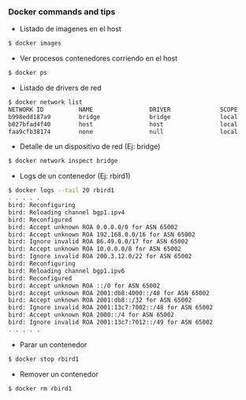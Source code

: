 ### Docker commands and tips
- Listado de imagenes en el host
```sh
$ docker images
```
- Ver procesos contenedores corriendo en el host
```sh
$ docker ps
```
- Listado de drivers de red
```sh
$ docker network list
NETWORK ID          NAME                DRIVER              SCOPE
b998edd187a9        bridge              bridge              local
b027bfad4f40        host                host                local
faa9cfb38174        none                null                local
```
- Detalle de un dispositivo de red (Ej: bridge)
```sh
$ docker network inspect bridge
```
- Logs de un contenedor (Ej: rbird1)
```sh
$ docker logs --tail 20 rbird1
. . . . . 
bird: Reconfiguring
bird: Reloading channel bgp1.ipv4
bird: Reconfigured
bird: Accept unknown ROA 0.0.0.0/0 for ASN 65002
bird: Accept unknown ROA 192.168.0.0/16 for ASN 65002
bird: Ignore invalid ROA 86.49.0.0/17 for ASN 65002
bird: Accept unknown ROA 10.0.0.0/8 for ASN 65002
bird: Ignore invalid ROA 200.3.12.0/22 for ASN 65002
bird: Reconfiguring
bird: Reloading channel bgp1.ipv6
bird: Reconfigured
bird: Accept unknown ROA ::/0 for ASN 65002
bird: Accept unknown ROA 2001:db8:4000::/48 for ASN 65002
bird: Accept unknown ROA 2001:db8::/32 for ASN 65002
bird: Ignore invalid ROA 2001:13c7:7002::/48 for ASN 65002
bird: Accept unknown ROA 2000::/4 for ASN 65002
bird: Ignore invalid ROA 2001:13c7:7012::/49 for ASN 65002
. . . . .
```
- Parar un contenedor
```sh
$ docker stop rbird1
```
- Remover un contenedor
```
$ docker rm rbird1
```



